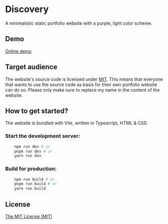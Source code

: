 # Discovery

A minimalistic static portfolio website with a purple, light color scheme.

## Demo

[Online demo](https://portfolio.clientside.tech)

## Target audience

The website's source code is licensed under [MIT](https://mit-license.org/).
This means that everyone that wants to use the source code as basis for their
own portfolio website can do so. Please only make sure to replace my name in the
content of the website.

## How to get started?

The website is bundled with Vite, written in Typescript, HTML & CSS.

### Start the development server:

```sh
    npm run dev # or
    pnpm run dev # or
    yarn run dev
```

### Build for production:

```sh
    npm run build # or
    pnpm run build # or
    yarn run build
```

## License

[The MIT License (MIT)](https://mit-license.org/)
